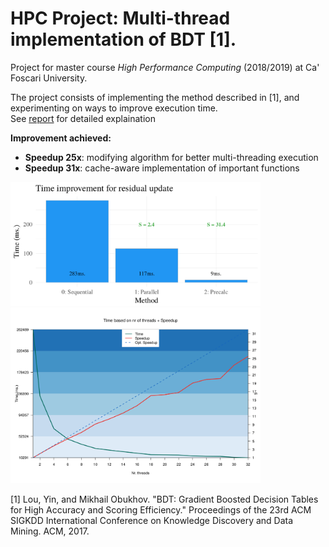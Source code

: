 # HPC Project: Multi-thread implementation of BDT [1].

Project for master course _High Performance Computing_ (2018/2019) at Ca' Foscari University.

The project consists of implementing the method described in [1], and experimenting on ways to improve execution time.\
See [report](https://github.com/feliksh/HPC-BDT/blob/master/HPC_Feliks_Hibraj.pdf) for detailed explaination

**Improvement achieved:**
- **Speedup 25x**: modifying algorithm for better multi-threading execution
- **Speedup 31x**: cache-aware implementation of important functions

<p float="left">
  <img src="screenshot1.png" width="400">
  <img src="screenshot2.png" width="400">
</p>


[1] Lou, Yin, and Mikhail Obukhov. "BDT: Gradient Boosted Decision Tables for High Accuracy and Scoring Efficiency." Proceedings of the 23rd ACM SIGKDD International Conference on Knowledge Discovery and Data Mining. ACM, 2017.
